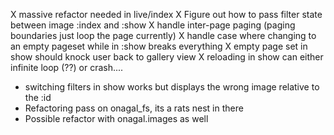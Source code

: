 
X massive refactor needed in live/index
X Figure out how to pass filter state between image :index and :show
X handle inter-page paging (paging boundaries just loop the page currently)
X handle case where changing to an empty pageset while in :show breaks everything
X empty page set in show should knock user back to gallery view 
X reloading in show can either infinite loop (??) or crash....

- switching filters in show works but displays the wrong image relative to the :id
- Refactoring pass on onagal_fs, its a rats nest in there
- Possible refactor with onagal.images as well

